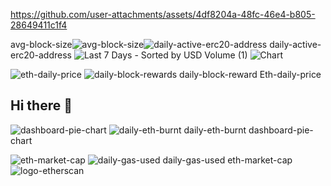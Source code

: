 

https://github.com/user-attachments/assets/4df8204a-48fc-46e4-b805-28649411c1f4

avg-block-size![avg-block-size](https://github.com/user-attachments/assets/a1beadf5-6466-47ef-a662-de68df2d3231)![daily-active-erc20-address](https://github.com/user-attachments/assets/3ef6a5b5-ccab-4b8e-bd46-f61c245fb0a2) daily-active-erc20-address
![Last 7 Days - Sorted by USD Volume (1)](https://github.com/user-attachments/assets/b4c83e76-7164-43ad-b3e9-c67d8db070dd)
![Chart](https://github.com/user-attachments/assets/2ecb1328-66d4-4790-be76-df6c2de2eded)

![eth-daily-price](https://github.com/user-attachments/assets/480e9303-aa5a-4677-993b-6768bb9abf65) ![daily-block-rewards](https://github.com/user-attachments/assets/f3570852-3f94-424b-b4cc-30c231bbb0be)
daily-block-reward
Eth-daily-price
## Hi there 👋
![dashboard-pie-chart](https://github.com/user-attachments/assets/528f7c65-96ad-409c-80df-083098b6f6e9) ![daily-eth-burnt](https://github.com/user-attachments/assets/3279f9b8-ccbd-4ed6-8784-7af1bc9288c5)
daily-eth-burnt
dashboard-pie-chart
<!--
**roseteromeo56/roseteromeo56** is a ✨ _special_ ✨ repository because its `README.md` (this file) appears on your GitHub profile.
![eth-supply-growth](https://github.com/user-attachments/assets/60aea0f7-fa5b-4db6-a4e8-ec1243cbe654)

Here are some ideas to get you started:

- 🔭 I’m currently working on ...
- 🌱 I’m currently learning ...
- 👯 I’m looking to collaborate on ...
- 🤔 I’m looking for help with ...
- 💬 Ask me about ...
- 📫 How to reach me: ...
- 😄 Pronouns: ...
- ⚡ Fun fact: ...
-->
![eth-market-cap](https://github.com/user-attachments/assets/0180a010-72a7-4d56-9534-3c1f8eff7219) ![daily-gas-used](https://github.com/user-attachments/assets/19ccf734-fb9c-4356-85e7-d306665adf27)
daily-gas-used
eth-market-cap
![logo-etherscan](https://github.com/user-attachments/assets/902d71b1-f89f-43df-9198-0f96269359da)
